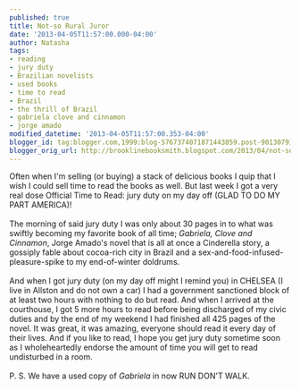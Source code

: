 ```yaml
---
published: true
title: Not-so Rural Juror
date: '2013-04-05T11:57:00.000-04:00'
author: Natasha
tags:
- reading
- jury duty
- Brazilian novelists
- used books
- time to read
- Brazil
- the thrill of Brazil
- gabriela clove and cinnamon
- jorge amado
modified_datetime: '2013-04-05T11:57:00.353-04:00'
blogger_id: tag:blogger.com,1999:blog-5767374071871443859.post-9013079136149315641
blogger_orig_url: http://brooklinebooksmith.blogspot.com/2013/04/not-so-rural-juror.html
---
```


Often when I'm selling (or buying) a stack of delicious books I quip that I wish I could sell time to read the books as well. But last week I got a very real dose Official Time to Read: jury duty on my day off (GLAD TO DO MY PART AMERICA)!<br /><br />The morning of said jury duty I was only about 30 pages in to what was swiftly becoming my favorite book of all time;&nbsp;<i>Gabriela, Clove and Cinnamon</i>, Jorge Amado's novel that is all at once a Cinderella story, a gossiply fable about cocoa-rich city in Brazil and a sex-and-food-infused-pleasure-spike to my end-of-winter&nbsp;doldrums.<br /><br />And when I got jury duty (on my day off might I remind you) in CHELSEA (I live in Allston and do not own a car) I had a government sanctioned block of at least two hours with nothing to do but read. And when I arrived at the courthouse, I got 5 more hours to read before being discharged of my civic duties and by the end of my weekend I had finished all 425 pages of the novel. It was great, it was amazing, everyone should read it every day of their lives. And if you like to read, I hope you get jury duty sometime soon as I wholeheartedly endorse the amount of time you will get to read undisturbed in a room.<br /><br />P. S. We have a used copy of <i>Gabriela&nbsp;</i>in now RUN DON'T WALK.